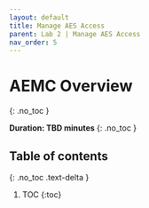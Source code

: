 ```yaml
---
layout: default
title: Manage AES Access
parent: Lab 2 | Manage AES Access
nav_order: 5
---
```


# AEMC Overview
{: .no_toc }

**Duration: TBD minutes**
{: .no_toc }

## Table of contents
{: .no_toc .text-delta }

1. TOC
{:toc}